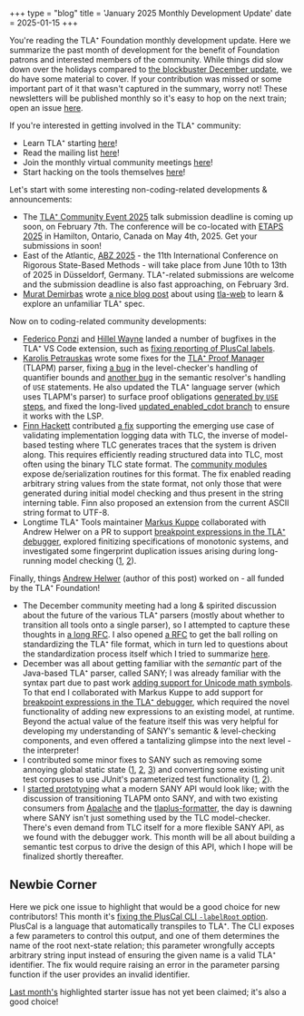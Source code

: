 +++
type = "blog"
title = 'January 2025 Monthly Development Update'
date = 2025-01-15
+++

You're reading the TLA⁺ Foundation monthly development update.
Here we summarize the past month of development for the benefit of Foundation patrons and interested members of the community.
While things did slow down over the holidays compared to [the blockbuster December update](/blog/2024-12-dev-update/), we do have some material to cover.
If your contribution was missed or some important part of it that wasn't captured in the summary, worry not!
These newsletters will be published monthly so it's easy to hop on the next train; open an issue [here](https://github.com/tlaplus/foundation/issues).

If you're interested in getting involved in the TLA⁺ community:
- Learn TLA⁺ starting [here](https://lamport.azurewebsites.net/tla/learning.html)!
- Read the mailing list [here](https://groups.google.com/g/tlaplus)!
- Join the monthly virtual community meetings [here](https://groups.google.com/g/tlaplus/c/CpAEnrf-DHQ/m/YrORpIfSBwAJ)!
- Start hacking on the tools themselves [here](https://github.com/tlaplus/tlaplus)!

Let's start with some interesting non-coding-related developments & announcements:
- The [TLA⁺ Community Event 2025](https://conf.tlapl.us/2025-etaps/) talk submission deadline is coming up soon, on February 7th.
  The conference will be co-located with [ETAPS 2025](https://etaps.org/2025/) in Hamilton, Ontario, Canada on May 4th, 2025.
  Get your submissions in soon!
- East of the Atlantic, [ABZ 2025](https://abz-conf.org/site/2025/) - the 11th International Conference on Rigorous State-Based Methods - will take place from June 10th to 13th of 2025 in Düsseldorf, Germany.
  TLA⁺-related submissions are welcome and the submission deadline is also fast approaching, on February 3rd.
- [Murat Demirbas](https://cse.buffalo.edu/~demirbas/) wrote [a nice blog post](https://muratbuffalo.blogspot.com/2024/12/exploring-naiadclock-tla-model-in-tla.html) about using [tla-web](https://will62794.github.io/tla-web/#!/home?specpath=.%2Fspecs%2FTwoPhase.tla) to learn & explore an unfamiliar TLA⁺ spec.

Now on to coding-related community developments:
- [Federico Ponzi](https://fponzi.me/) and [Hillel Wayne](https://www.hillelwayne.com/) landed a number of bugfixes in the TLA⁺ VS Code extension, such as [fixing reporting of PlusCal labels](https://github.com/tlaplus/vscode-tlaplus/issues/352).
- [Karolis Petrauskas](https://github.com/kape1395) wrote some fixes for the [TLA⁺ Proof Manager](https://github.com/tlaplus/tlapm) (TLAPM) parser, fixing [a bug](https://github.com/tlaplus/tlapm/pull/189) in the level-checker's handling of quantifier bounds and [another bug](https://github.com/tlaplus/tlapm/pull/191) in the semantic resolver's handling of `USE` statements.
  He also updated the TLA⁺ language server (which uses TLAPM's parser) to surface proof obligations [generated by `USE` steps](https://github.com/tlaplus/tlapm/pull/193), and fixed the long-lived [updated_enabled_cdot branch](https://github.com/tlaplus/tlapm/pull/148) to ensure it works with the LSP.
- [Finn Hackett](https://github.com/fhackett) contributed [a fix](https://github.com/tlaplus/tlaplus/pull/1079) supporting the emerging use case of validating implementation logging data with TLC, the inverse of model-based testing where TLC generates traces that the system is driven along.
  This requires efficiently reading structured data into TLC, most often using the binary TLC state format.
  The [community modules](https://github.com/tlaplus/CommunityModules) expose de/serialization routines for this format.
  The fix enabled reading arbitrary string values from the state format, not only those that were generated during initial model checking and thus present in the string interning table.
  Finn also proposed an extension from the current ASCII string format to UTF-8.
- Longtime TLA⁺ Tools maintainer [Markus Kuppe](https://github.com/lemmy) collaborated with Andrew Helwer on a PR to support [breakpoint expressions in the TLA⁺ debugger](https://github.com/tlaplus/tlaplus/pull/1099), explored finitizing specifications of monotonic systems, and investigated some fingerprint duplication issues arising during long-running model checking ([1](https://github.com/tlaplus/tlaplus/pull/1119), [2](https://github.com/tlaplus/tlaplus/pull/1115)).

Finally, things [Andrew Helwer](https://ahelwer.ca/) (author of this post) worked on - all funded by the TLA⁺ Foundation!
- The December community meeting had a long & spirited discussion about the future of the various TLA⁺ parsers (mostly about whether to transition all tools onto a single parser), so I attempted to capture these thoughts in [a long RFC](https://github.com/tlaplus/rfcs/issues/16).
  I also opened [a RFC](https://github.com/tlaplus/rfcs/issues/17) to get the ball rolling on standardizing the TLA⁺ file format, which in turn led to questions about the standardization process itself which I tried to summarize [here](https://github.com/tlaplus/rfcs/issues/1#issuecomment-2565920953).
- December was all about getting familiar with the *semantic* part of the Java-based TLA⁺ parser, called SANY; I was already familiar with the syntax part due to past work [adding support for Unicode math symbols](https://ahelwer.ca/post/2024-05-28-tla-unicode/).
  To that end I collaborated with Markus Kuppe to add support for [breakpoint expressions in the TLA⁺ debugger](https://github.com/tlaplus/tlaplus/pull/1099), which required the novel functionality of adding new expressions to an existing model, at runtime.
  Beyond the actual value of the feature itself this was very helpful for developing my understanding of SANY's semantic & level-checking components, and even offered a tantalizing glimpse into the next level - the interpreter!
- I contributed some minor fixes to SANY such as removing some annoying global static state ([1](https://github.com/tlaplus/tlaplus/pull/1100), [2](https://github.com/tlaplus/tlaplus/pull/1101), [3](https://github.com/tlaplus/tlaplus/pull/1106)) and converting some existing unit test corpuses to use JUnit's parameterized test functionality ([1](https://github.com/tlaplus/tlaplus/pull/1107), [2](https://github.com/tlaplus/tlaplus/pull/1108)).
- I [started prototyping](https://codeberg.org/tlaplus/simple-checker/src/commit/5641793467fafcf86b261be3db6e6d39a21a658f/app/src/main/java/us/tlapl/Parser.java) what a modern SANY API would look like; with the discussion of transitioning TLAPM onto SANY, and with two existing consumers from [Apalache](https://github.com/apalache-mc/apalache/) and the [tlaplus-formatter](https://github.com/FedericoPonzi/tlaplus-formatter), the day is dawning where SANY isn't just something used by the TLC model-checker.
  There's even demand from TLC itself for a more flexible SANY API, as we found with the debugger work.
  This month will be all about building a semantic test corpus to drive the design of this API, which I hope will be finalized shortly thereafter.

## Newbie Corner

Here we pick one issue to highlight that would be a good choice for new contributors!
This month it's [fixing the PlusCal CLI `-labelRoot` option](https://github.com/tlaplus/tlaplus/issues/1092).
PlusCal is a language that automatically transpiles to TLA⁺.
The CLI exposes a few parameters to control this output, and one of them determines the name of the root next-state relation; this parameter wrongfully accepts arbitrary string input instead of ensuring the given name is a valid TLA⁺ identifier.
The fix would require raising an error in the parameter parsing function if the user provides an invalid identifier.

[Last month's](/blog/2024-12-dev-update/) highlighted starter issue has not yet been claimed; it's also a good choice!

